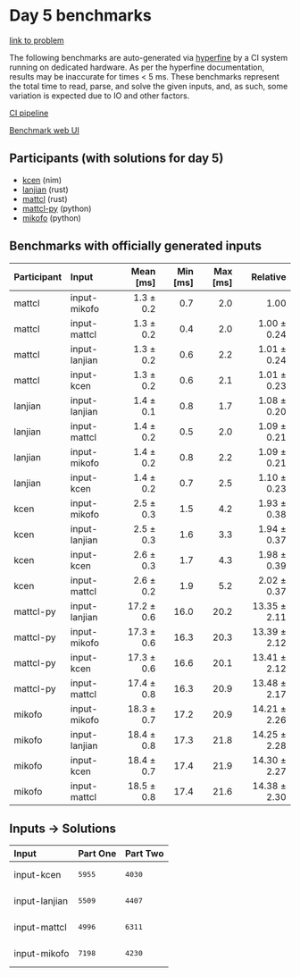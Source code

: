 # Day 5 benchmarks

[link to problem](https://adventofcode.com/2024/day/5)

The following benchmarks are auto-generated via
[hyperfine](https://github.com/sharkdp/hyperfine) by a CI system running on
dedicated hardware. As per the hyperfine documentation, results may be
inaccurate for times < 5 ms. These benchmarks represent the total time to read,
parse, and solve the given inputs, and, as such, some variation is expected due
to IO and other factors.

[CI pipeline](http://ci.papercode.net:8080/teams/main/pipelines/aoc2024)

[Benchmark web UI](https://aoc.ancalagon.black)


## Participants (with solutions for day 5)

- [kcen](https://github.com/kcen/aoc2024) (nim)
- [lanjian](https://github.com/lanjian/aoc-2024) (rust)
- [mattcl](https://github.com/mattcl/aoc2024) (rust)
- [mattcl-py](https://github.com/mattcl/aoc2024-py) (python)
- [mikofo](https://github.com/mikofo/aoc2024) (python)


## Benchmarks with officially generated inputs

| Participant | Input | Mean [ms] | Min [ms] | Max [ms] | Relative |
|:---|:---|---:|---:|---:|---:|
| mattcl | input-mikofo | 1.3 ± 0.2 | 0.7 | 2.0 | 1.00 |
| mattcl | input-mattcl | 1.3 ± 0.2 | 0.4 | 2.0 | 1.00 ± 0.24 |
| mattcl | input-lanjian | 1.3 ± 0.2 | 0.6 | 2.2 | 1.01 ± 0.24 |
| mattcl | input-kcen | 1.3 ± 0.2 | 0.6 | 2.1 | 1.01 ± 0.23 |
| lanjian | input-lanjian | 1.4 ± 0.1 | 0.8 | 1.7 | 1.08 ± 0.20 |
| lanjian | input-mattcl | 1.4 ± 0.2 | 0.5 | 2.0 | 1.09 ± 0.21 |
| lanjian | input-mikofo | 1.4 ± 0.2 | 0.8 | 2.2 | 1.09 ± 0.21 |
| lanjian | input-kcen | 1.4 ± 0.2 | 0.7 | 2.5 | 1.10 ± 0.23 |
| kcen | input-mikofo | 2.5 ± 0.3 | 1.5 | 4.2 | 1.93 ± 0.38 |
| kcen | input-lanjian | 2.5 ± 0.3 | 1.6 | 3.3 | 1.94 ± 0.37 |
| kcen | input-kcen | 2.6 ± 0.3 | 1.7 | 4.3 | 1.98 ± 0.39 |
| kcen | input-mattcl | 2.6 ± 0.2 | 1.9 | 5.2 | 2.02 ± 0.37 |
| mattcl-py | input-lanjian | 17.2 ± 0.6 | 16.0 | 20.2 | 13.35 ± 2.11 |
| mattcl-py | input-mikofo | 17.3 ± 0.6 | 16.3 | 20.3 | 13.39 ± 2.12 |
| mattcl-py | input-kcen | 17.3 ± 0.6 | 16.6 | 20.1 | 13.41 ± 2.12 |
| mattcl-py | input-mattcl | 17.4 ± 0.8 | 16.3 | 20.9 | 13.48 ± 2.17 |
| mikofo | input-mikofo | 18.3 ± 0.7 | 17.2 | 20.9 | 14.21 ± 2.26 |
| mikofo | input-lanjian | 18.4 ± 0.8 | 17.3 | 21.8 | 14.25 ± 2.28 |
| mikofo | input-kcen | 18.4 ± 0.7 | 17.4 | 21.9 | 14.30 ± 2.27 |
| mikofo | input-mattcl | 18.5 ± 0.8 | 17.4 | 21.6 | 14.38 ± 2.30 |


## Inputs -> Solutions

| Input | Part One | Part Two |
|:---|:---|:---|
|input-kcen|<pre>5955</pre>|<pre>4030</pre>|
|input-lanjian|<pre>5509</pre>|<pre>4407</pre>|
|input-mattcl|<pre>4996</pre>|<pre>6311</pre>|
|input-mikofo|<pre>7198</pre>|<pre>4230</pre>|